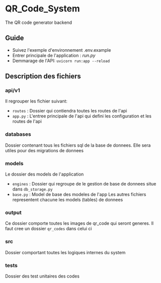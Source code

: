 # QR_Code_System
The QR code generator backend

## Guide
* Suivez l'exemple d'environnement .env.example
* Entrer principale de l'application : *run.py*
* Demmarage de l'API: `uvicorn run:app --reload`

## Description des fichiers

### api/v1
Il regrouper les fichier suivant:
* `routes` : Dossier qui contiendra toutes les routes de l'api 
* `app.py` : L'entree principale de l'api qui defini les configuration et les routes de l'api

### databases
Dossier contenant tous les fichiers sql de la base de donnees. Elle sera utiles pour des migrations de donnees

### models
Le dossier des models de l'application
* `engines` : Dossier qui regroupe de le gestion de base de donnees situe dans `db_storage.py`
* `base.py` : Model de base des modeles de l'app
Les autres fichiers representent chacune les models (tables) de donnees

### output
Ce dossier comporte toutes les images de qr_code qui seront generes. Il faut cree un dossier `qr_codes` dans celui ci

### src
Dossier comportant toutes les logiques internes du system

### tests
Dossier des test unitaires des codes

